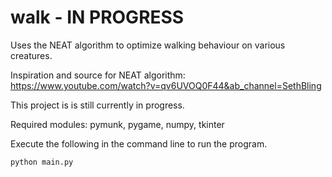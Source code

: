# walk - IN PROGRESS
Uses the NEAT algorithm to optimize walking behaviour on various creatures.

Inspiration and source for NEAT algorithm: https://www.youtube.com/watch?v=qv6UVOQ0F44&ab_channel=SethBling

This project is is still currently in progress.

Required modules: pymunk, pygame, numpy, tkinter

Execute the following in the command line to run the program.
```
python main.py
```
